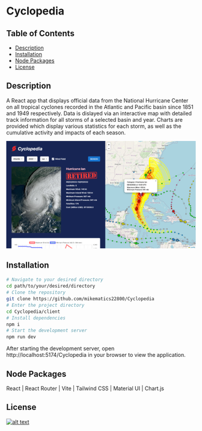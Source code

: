 # Cyclopedia

## Table of Contents
- [Description](#description)
- [Installation](#installation)
- [Node Packages](#node-packages)
- [License](#license)

## Description
A React app that displays official data from the National Hurricane Center on all tropical cyclones recorded in the Atlantic and Pacific basin since 1851 and 1949 respectively. Data is dislayed via an interactive map with detailed track information for all storms of a selected basin and year. Charts are provided which display various statistics for each storm, as well as the cumulative activity and impacts of each season.

[![](./screenshot.png)](https://mikematics22800.github.io/Cyclopedia)

## Installation

```bash
# Navigate to your desired directory
cd path/to/your/desired/directory
# Clone the repository
git clone https://github.com/mikematics22800/Cyclopedia
# Enter the project directory
cd Cyclopedia/client
# Install dependencies
npm i
# Start the development server
npm run dev
```
After starting the development server, open http://localhost:5174/Cyclopedia in your browser to view the application.

## Node Packages
React | React Router | Vite | Tailwind CSS | Material UI | Chart.js 

## License
[![alt text](https://img.shields.io/badge/License-ISC-blue.svg)](https://opensource.org/licenses/ISC)
